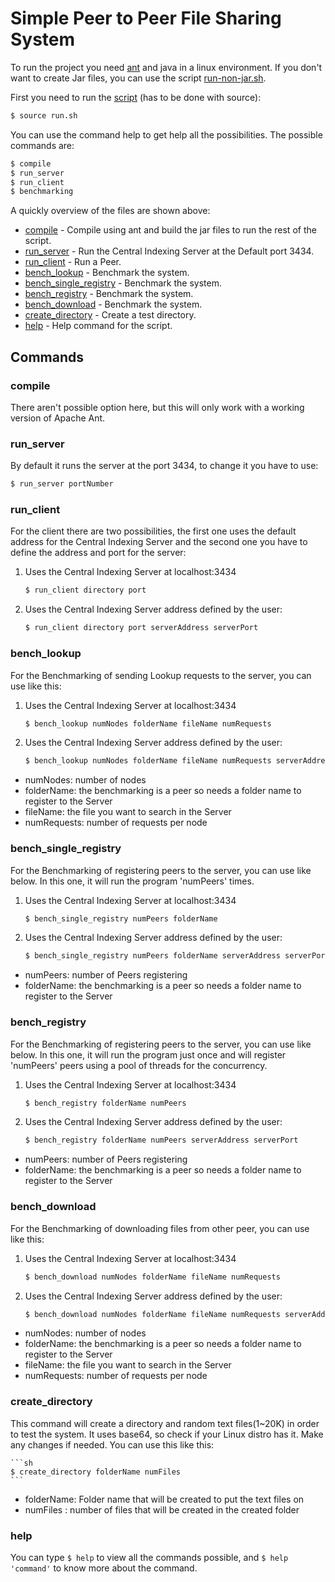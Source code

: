 # Simple Peer to Peer File Sharing System

To run the project you need [ant](https://ant.apache.org/) and java in a linux environment. If you don't want to create Jar files, you can use the script [run-non-jar.sh](https://github.com/gmendonca/simple-p2p-file-sharing/blob/master/run-non-jar.sh).

First you need to run the [script](https://github.com/gmendonca/simple-p2p-file-sharing/blob/master/run.sh) (has to be done with source):

```sh
$ source run.sh
```

You can use the command help to get help all the possibilities. The possible commands are:

```sh
$ compile
$ run_server
$ run_client
$ benchmarking
```

A quickly overview of the files are shown above:

* [compile](https://github.com/gmendonca/simple-p2p-file-sharing#compile) - Compile using ant and build the jar files to run the rest of the script.
* [run_server](https://github.com/gmendonca/simple-p2p-file-sharing#run_server) - Run the Central Indexing Server at the Default port 3434.
* [run_client](https://github.com/gmendonca/simple-p2p-file-sharing#run_client) - Run a Peer.
* [bench_lookup](https://github.com/gmendonca/simple-p2p-file-sharing#bench_lookup) - Benchmark the system.
* [bench_single_registry](https://github.com/gmendonca/simple-p2p-file-sharing#bench_single_registry) - Benchmark the system.
* [bench_registry](https://github.com/gmendonca/simple-p2p-file-sharing#bench_registry) - Benchmark the system.
* [bench_download](https://github.com/gmendonca/simple-p2p-file-sharing#bench_download) - Benchmark the system.
* [create_directory](https://github.com/gmendonca/simple-p2p-file-sharing#create_directory) - Create a test directory.
* [help](https://github.com/gmendonca/simple-p2p-file-sharing#help) - Help command for the script.


## Commands

### compile

There aren't possible option here, but this will only work with a working version of Apache Ant.

### run_server

By default it runs the server at the port 3434, to change it you have to use:

```sh
$ run_server portNumber
```
### run_client

For the client there are two possibilities, the first one uses the default address for the Central Indexing Server and the second one you have to define the address and port for the server:

1. Uses the Central Indexing Server at localhost:3434
    ```sh
    $ run_client directory port
    ```

2. Uses the Central Indexing Server address defined by the user:
    ```sh
    $ run_client directory port serverAddress serverPort
    ```

### bench_lookup

For the Benchmarking of sending Lookup requests to the server, you can use like this:

1. Uses the Central Indexing Server at localhost:3434
    ```sh
    $ bench_lookup numNodes folderName fileName numRequests
    ```
2. Uses the Central Indexing Server address defined by the user:
    ```sh
    $ bench_lookup numNodes folderName fileName numRequests serverAddress serverPort
    ```

- numNodes: number of nodes
- folderName: the benchmarking is a peer so needs a folder name to register to the Server
- fileName: the file you want to search in the Server
- numRequests: number of requests per node

### bench_single_registry

For the Benchmarking of registering peers to the server, you can use like below. In this one, it will run the program 'numPeers' times.

1. Uses the Central Indexing Server at localhost:3434
    ```sh
    $ bench_single_registry numPeers folderName
    ```
2. Uses the Central Indexing Server address defined by the user:
    ```sh
    $ bench_single_registry numPeers folderName serverAddress serverPort
    ```

- numPeers: number of Peers registering
- folderName: the benchmarking is a peer so needs a folder name to register to the Server

### bench_registry

For the Benchmarking of registering peers to the server, you can use like below. In this one, it will run the program just once and will register 'numPeers' peers using a pool of threads for the concurrency.

1. Uses the Central Indexing Server at localhost:3434
    ```sh
    $ bench_registry folderName numPeers
    ```
2. Uses the Central Indexing Server address defined by the user:
    ```sh
    $ bench_registry folderName numPeers serverAddress serverPort
    ```

- numPeers: number of Peers registering
- folderName: the benchmarking is a peer so needs a folder name to register to the Server

### bench_download

For the Benchmarking of downloading files from other peer, you can use like this:

1. Uses the Central Indexing Server at localhost:3434
    ```sh
    $ bench_download numNodes folderName fileName numRequests
    ```
2. Uses the Central Indexing Server address defined by the user:
    ```sh
    $ bench_download numNodes folderName fileName numRequests serverAddress serverPort
    ```

- numNodes: number of nodes
- folderName: the benchmarking is a peer so needs a folder name to register to the Server
- fileName: the file you want to search in the Server
- numRequests: number of requests per node

### create_directory

This command will create a directory and random text files(1~20K) in order to test the system. It uses base64, so check if your Linux distro has it. Make any changes if needed. You can use this like this:

    ```sh
    $ create_directory folderName numFiles
    ```

- folderName: Folder name that will be created to put the text files on
- numFiles : number of files that will be created in the created folder

### help

You can type ```$ help``` to view all the commands possible, and ```$ help 'command'``` to know more about the command.

